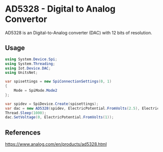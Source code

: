 # AD5328 - Digital to Analog Convertor

AD5328 is an Digital-to-Analog converter (DAC) with 12 bits of resolution.

## Usage
```csharp
using System.Device.Spi;
using System.Threading;
using Iot.Device.DAC;
using UnitsNet;

var spisettings = new SpiConnectionSettings(0, 1)
{
    Mode = SpiMode.Mode2
};

var spidev = SpiDevice.Create(spisettings);
var dac = new AD5328(spidev, ElectricPotential.FromVolts(2.5), ElectricPotential.FromVolts(2.5));
Thread.Sleep(1000);
dac.SetVoltage(0, ElectricPotential.FromVolts(1));
```

## References
https://www.analog.com/en/products/ad5328.html
